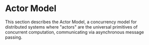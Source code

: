 # Actor Model

This section describes the Actor Model, a concurrency model for distributed systems where "actors" are the universal primitives of concurrent computation, communicating via asynchronous message passing.